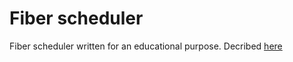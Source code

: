 # Fiber scheduler
Fiber scheduler written for an educational purpose. Decribed [here](https://habr.com/ru/article/885434/)
